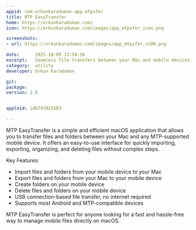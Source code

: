 ```yaml
---
appid: com.orkunkaraduman.app.mtpxfer
title: MTP EasyTransfer
home: https://orkunkaraduman.com/
icon: https://orkunkaraduman.com/images/app_mtpxfer_icon.png

screenshots:
- url: https://orkunkaraduman.com/images/app_mtpxfer_ss00.png

date:      2025-10-09 13:58:56
excerpt:   Seamless file transfers between your Mac and mobile devices over USB.
category:  utility
developer: Orkun Karaduman

git: 
package: 
version: 1.0


appleid: id6747825583

---
```


MTP EasyTransfer is a simple and efficient macOS application that allows you to transfer files and folders between your Mac and any MTP-supported mobile device. It offers an easy-to-use interface for quickly importing, exporting, organizing, and deleting files without complex steps.

Key Features:
- Import files and folders from your mobile device to your Mac
- Export files and folders from your Mac to your mobile device
- Create folders on your mobile device
- Delete files and folders on your mobile device
- USB connection-based file transfer, no internet required
- Supports most Android and MTP-compatible devices

MTP EasyTransfer is perfect for anyone looking for a fast and hassle-free way to manage mobile files directly on macOS.